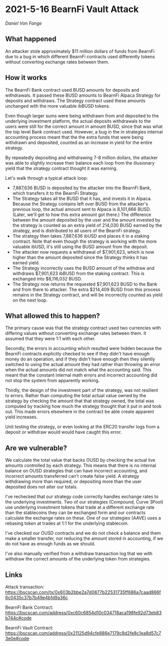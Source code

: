 # 2021-5-16 BearnFi Vault Attack

_Daniel Von Fange_

## What happened

An attacker stole approximately $11 million dollars of funds from BearnFi due to a bug in which different BearnFi contracts used differently tokens without converting exchange rates between them.

## How it works

The BearnFi Bank contract used BUSD amounts for deposits and withdrawals. It passed these BUSD amounts to BearnFi Alpaca Strategy for deposits and withdraws. The Strategy contract used these amounts unchanged with the more valuable ibBUSD tokens.

Even though larger sums were being withdrawn from and deposited to the underlying investment platform, the actual deposits withdrawals to the users were still for the correct amount in amount BUSD, since that was what the top level Bank contract used. However, a bug in the in strategies internal accounting process meant that the the extra funds that were being withdrawn and deposited, counted as an increase in yield for the entire strategy.

By repeatedly depositing and withdrawing 7-8 million dollars, the attacker was able to slightly increase their balance each loop from the illusionary yield that the strategy contract thought it was earning.

Let's walk through a typical attack loop:

- 7,887,636 BUSD is deposited by the attacker into the BearnFi Bank, which transfers it to the BearnFi Strategy.
- The Strategy takes all the BUSD that it has, and invests it in Alpaca. Because the Strategy contains left over BUSD from the attacker's previous loop, the actual amount sent to Alpaca is 8,101,666 BUSD. (Later, we'll get to how this extra amount got there.) The difference between the amount deposited by the user and the amount invested by the strategy is counted as an extra yield of  214,030 BUSD earned by the strategy, and is distributed to all users of the BearnFi strategy.
- The strategy then takes 7,887,636 ibUSD and places it in a staking contract. Note that even though the strategy is working with the more valuable ibUSD, it's still using the BUSD amount from the deposit.
- The attacker now requests a withdrawal of $7,901,623, which is now higher than the amount deposited since the Strategy thinks it has earned yield.
- The Strategy incorrectly uses the BUSD amount of the withdraw and withdraws $7,901,623 ibBUSD from the staking contract. This is exchanged into $8,116,032 BUSD.
- The Strategy now returns the requested $7,901,623 BUSD to the Bank and from there to attacker. The extra $214,409 BUSD from this process remains in the Strategy contract, and will be incorrectly counted as yield on the next loop.

## What allowed this to happen?

The primary cause was that the strategy contract used two currencies with differing values without converting exchange rates between them. It assumed that they were 1:1 with each other.

Secondly, the errors in accounting which resulted were hidden because the BearnFi contracts explicitly checked to see if they didn't have enough money do an operation, and if they didn't have enough then they silently switched to using the actual amount they had rather than throwing an error when the actual amounts did not match what the accounting said. This meant that the constant internal math errors and incorrect accounting did not stop the system from apparently working.

Thirdly, the design of the investment part of the strategy, was not resilient to errors. Rather than computing the total actual value owned by the strategy by checking the amount that that strategy owned, the total was computed by tracking how much the strategy thought that it put in and took out. This made errors elsewhere in the contract be able create apparent yield increases. 

Unit testing the strategy, or even looking at the ERC20 transfer logs from a deposit or withdraw would would have caught this error.

## Are we vulnerable?

We calculate the total value that backs OUSD by checking the actual live amounts controlled by each strategy. This means that there is no internal balance on OUSD strategies that can have incorrect accounting, and incorrect amounts transferred can't create false yield. A strategy withdrawing more than required, or depositing more than the user deposited does not alter our totals.

I've rechecked that our strategy code correctly handles exchange rates to the underlying investments. Two of our strategies (Compound, Curve 3Pool) use underlying investment tokens that trade at a different exchange rate than the stablecoins they can be exchanged form and our contracts calculate the exchange rates on these. One of our strategies (AAVE) uses a rebasing token at trades at 1:1 for the underlying stablecoin.

I've checked our OUSD contracts and we do not check a balance and them make a smaller transfer, nor reducing the amount stored in accounting, if we do not have as enough funds as we should.

I've also manually verified from a withdraw transaction log that we with withdraw the correct amounts of the underlying token from strategies.


## Links

Attack transaction:
https://bscscan.com/tx/0x603b2bbe2a7d0877b22531735ff686a7caad866f6c0435c37b7b49e4bfd9a36c

BearnFi Bank Contract:
https://bscscan.com/address/0xc60c6854d10c034718aca198fe92d73eb83b744c#code

BearnFi Vault Contract:
https://bscscan.com/address/0x21125d94cfe886e7179c8d2fe8c1ea8d57c73e0e#code

